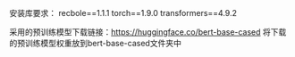 安装库要求：
recbole==1.1.1
torch==1.9.0
transformers==4.9.2


采用的预训练模型下载链接：https://huggingface.co/bert-base-cased
将下载的预训练模型权重放到bert-base-cased文件夹中